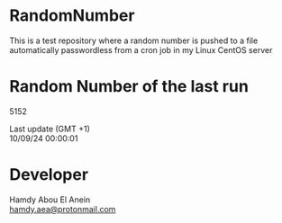 # RandomNumber    
This is a test repository where a random number is pushed to a file automatically passwordless from a cron job in my Linux CentOS server    
# Random Number of the last run   
5152
      
Last update (GMT +1)    
10/09/24 00:00:01
# Developer    
Hamdy Abou El Anein   
hamdy.aea@protonmail.com
